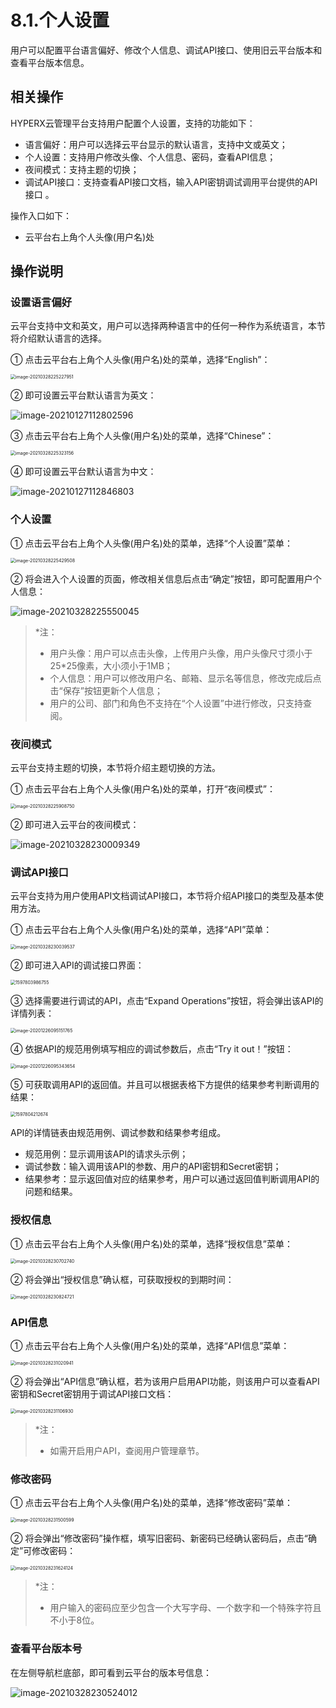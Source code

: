 # 8.1.个人设置

用户可以配置平台语言偏好、修改个人信息、调试API接口、使用旧云平台版本和查看平台版本信息。

## 相关操作

HYPERX云管理平台支持用户配置个人设置，支持的功能如下：

- 语言偏好：用户可以选择云平台显示的默认语言，支持中文或英文；
- 个人设置：支持用户修改头像、个人信息、密码，查看API信息；
- 夜间模式：支持主题的切换；
- 调试API接口：支持查看API接口文档，输入API密钥调试调用平台提供的API接口 。


操作入口如下：

- 云平台右上角个人头像(用户名)处


## 操作说明

### 设置语言偏好

云平台支持中文和英文，用户可以选择两种语言中的任何一种作为系统语言，本节将介绍默认语言的选择。

① 点击云平台右上角个人头像(用户名)处的菜单，选择“English”：

<img src="personal_settings.assets/image-20210328225227951.png" alt="image-20210328225227951" style="zoom:50%;" />

② 即可设置云平台默认语言为英文：

![image-20210127112802596](personal_settings.assets/image-20210127112802596.png)

③ 点击云平台右上角个人头像(用户名)处的菜单，选择“Chinese”：

<img src="personal_settings.assets/image-20210328225323156.png" alt="image-20210328225323156" style="zoom:50%;" />

④ 即可设置云平台默认语言为中文：

![image-20210127112846803](personal_settings.assets/image-20210127112846803.png)

### 个人设置

① 点击云平台右上角个人头像(用户名)处的菜单，选择“个人设置”菜单：

<img src="personal_settings.assets/image-20210328225429508.png" alt="image-20210328225429508" style="zoom:50%;" />

② 将会进入个人设置的页面，修改相关信息后点击“确定”按钮，即可配置用户个人信息：

![image-20210328225550045](personal_settings.assets/image-20210328225550045.png)

> *注：
>
> - 用户头像：用户可以点击头像，上传用户头像，用户头像尺寸须小于25*25像素，大小须小于1MB；
> - 个人信息：用户可以修改用户名、邮箱、显示名等信息，修改完成后点击“保存”按钮更新个人信息；
> - 用户的公司、部门和角色不支持在“个人设置”中进行修改，只支持查阅。

### 夜间模式

云平台支持主题的切换，本节将介绍主题切换的方法。

① 点击云平台右上角个人头像(用户名)处的菜单，打开“夜间模式”：

<img src="personal_settings.assets/image-20210328225908750.png" alt="image-20210328225908750" style="zoom:50%;" />

② 即可进入云平台的夜间模式：

![image-20210328230009349](personal_settings.assets/image-20210328230009349.png)

### 调试API接口

云平台支持为用户使用API文档调试API接口，本节将介绍API接口的类型及基本使用方法。

① 点击云平台右上角个人头像(用户名)处的菜单，选择“API”菜单：

<img src="personal_settings.assets/image-20210328230039537.png" alt="image-20210328230039537" style="zoom:50%;" />

② 即可进入API的调试接口界面：

<img src="personal_settings.assets/1597803986755.png" alt="1597803986755" style="zoom:50%;" />

③ 选择需要进行调试的API，点击“Expand Operations”按钮，将会弹出该API的详情列表：

<img src="personal_settings.assets/image-20201226095151765.png" alt="image-20201226095151765" style="zoom:50%;" />

④ 依据API的规范用例填写相应的调试参数后，点击“Try it out！”按钮：

<img src="personal_settings.assets/image-20201226095343654.png" alt="image-20201226095343654" style="zoom:50%;" />

⑤ 可获取调用API的返回值。并且可以根据表格下方提供的结果参考判断调用的结果：

<img src="personal_settings.assets/1597804212674.png" alt="1597804212674" style="zoom:50%;" />


API的详情链表由规范用例、调试参数和结果参考组成。

- 规范用例：显示调用该API的请求头示例；
- 调试参数：输入调用该API的参数、用户的API密钥和Secret密钥；
- 结果参考：显示返回值对应的结果参考，用户可以通过返回值判断调用API的问题和结果。

### 授权信息

① 点击云平台右上角个人头像(用户名)处的菜单，选择“授权信息”菜单：

<img src="personal_settings.assets/image-20210328230702740.png" alt="image-20210328230702740" style="zoom:50%;" />

② 将会弹出“授权信息”确认框，可获取授权的到期时间：

<img src="personal_settings.assets/image-20210328230824721.png" alt="image-20210328230824721" style="zoom:50%;" />

### API信息

① 点击云平台右上角个人头像(用户名)处的菜单，选择“API信息”菜单：

<img src="personal_settings.assets/image-20210328231020941.png" alt="image-20210328231020941" style="zoom:50%;" />

② 将会弹出“API信息”确认框，若为该用户启用API功能，则该用户可以查看API密钥和Secret密钥用于调试API接口文档：

<img src="personal_settings.assets/image-20210328231106930.png" alt="image-20210328231106930" style="zoom:50%;" />



> *注：
>
> - 如需开启用户API，查阅用户管理章节。

### 修改密码

① 点击云平台右上角个人头像(用户名)处的菜单，选择“修改密码”菜单：

<img src="personal_settings.assets/image-20210328231500599.png" alt="image-20210328231500599" style="zoom:50%;" />

② 将会弹出“修改密码”操作框，填写旧密码、新密码已经确认密码后，点击“确定”可修改密码：

<img src="personal_settings.assets/image-20210328231624124.png" alt="image-20210328231624124" style="zoom:50%;" />

> *注：
>
> - 用户输入的密码应至少包含一个大写字母、一个数字和一个特殊字符且不小于8位。

### 查看平台版本号

在左侧导航栏底部，即可看到云平台的版本号信息：

![image-20210328230524012](personal_settings.assets/image-20210328230524012.png)